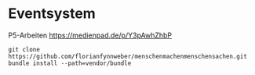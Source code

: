 # Eventsystem
P5-Arbeiten
https://medienpad.de/p/Y3pAwhZhbP


```
git clone https://github.com/florianfynnweber/menschenmachenmenschensachen.git
bundle install --path=vendor/bundle
```
